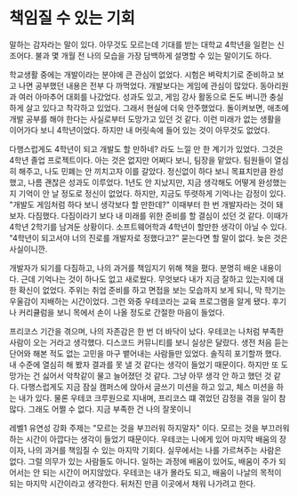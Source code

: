 # 책임질 수 있는 기회

말하는 감자라는 말이 있다. 아무것도 모르는데 기대를 받는 대학교 4학년을 일컫는 신조어다.
불과 몇 개월 전 나의 모습을 가장 담백하게 설명할 수 있는 말이기도 하다. 

학교생활 중에는 개발이라는 분야에 큰 관심이 없었다. 시험은 벼락치기로 준비하고 보고 나면 공부했던 내용은 전부 다 까먹었다. 개발보다는 게임에 관심이 많았다. 동아리원과 여러 아마추어 대회를 나갔었다.
성과도 있고, 게임 강사 활동으로 돈도 버니깐 충실하게 살고 있다고 착각하고 있었다. 그래서 현실에 더욱 안주했었다. 돌이켜보면, 애초에 개발 공부를 해야 한다는 사실로부터 도망가고 있던 것 같다.
이런 미래가 없는 생활을 이어가다 보니 4학년이었다. 하지만 내 머릿속에 들어 있는 것이 아무것도 없었다.

다행스럽게도 4학년이 되고 개발도 할 만하네? 라도 느낄 만 한 계기가 있었다. 그것은 4학년 졸업 프로젝트이다. 아는 것은 없지만 어쩌다 보니, 팀장을 맡았다. 팀원들이 열심히 해주고, 나도 민폐는 안 끼치고자 이를 갈았다. 
정신없이 하다 보니 목표치만큼 완성했고, 나름 괜찮은 성과도 이루었다. 1년도 안 지났지만, 지금 생각해도 어떻게 완성했는지 기억이 안 날 정도로 정신이 없었다. 하지만, 지금도 뚜렷하게 기억나는 감정이 있다.
"개발도 게임처럼 하다 보니 생각보다 할 만한데?" 이때부터 한 번 개발자라는 것이 돼보자.  다짐했다. 다짐이라기 보다 내 미래를 위한 준비를 할 결심이 섰던 것 같다. 이때가 4학년 2학기를 남겨둔 상황이다. 소프트웨어학과 4학년이 할만한 생각이 아닐 수 있다. "4학년이 되고서야 너의 진로를 개발자로 정했다고?"
 묻는다면 할 말이 없다. 늦은 것은 사실이니깐. 

개발자가 되기를 다짐하고, 나의 과거를 책임지기 위해 책을 폈다. 분명히 배운 내용이다. 근데 기억나는 것이 하나도 없고 새로웠다. 무엇보다 내가 지금 잘하고 있는지에 대한 확신이 없었다.
주위는 취업 준비를 하고 면접을 보는 모습까지 보게 되니, 막 학기는 우울감이 지배하는 시간이었다. 그런 와중 우테코라는 교육 프로그램을 알게 됐다. 후기나 커리큘럼을 보니 목에서 손이 나올 정도로 간절한 마음이 들었다.  

프리코스 기간을 겪으며, 나의 자존감은 한 번 더 바닥이 났다. 우테코는 나처럼 부족한 사람이 오는 거라고 생각했다. 디스코드 커뮤니티를 보니 실상은 달랐다. 생전 처음 듣는 단어와 해본 적도 없는 고민을 마구 뱉어내는 사람들만 있었다.
솔직히 포기할까 했다. 내 수준에 열심히 해 봤자 결과를 못 낼 것 같다는 생각이 들었기 때문이다. 하지만 또 도망가는 건 싫어서 악착같이 물고 늘어졌던 것 같다. 그냥 아무 생각 안 하고 했던 것 같다. 다행스럽게도 지금 잠실 캠퍼스에 앉아서 글쓰기 미션을 하고 있고,
체스 미션을 하는 내가 있다. 물론 우테코 크루원으로 지내며, 프리코스 떄 겪었던 감정을 겪을 일이 참 많다. 그래도 어쩔 수 없다. 지금 부족한 건 나의 잘못이니

레벨1 유연성 강화 주제는 "모르는 것을 부끄러워 하지말자" 이다. 모르는 것을 부끄러워하는 시간이 아깝다는 생각이 들었기 때문이다.
우테코는 나에게 있어 마지막 배움의 장이자, 나의 과거를 책임질 수 있는 마지막 기회다. 실무에서는 나를 가르쳐주는 사람은 없다. 그럴 의무가 있는 사람들도 아니다. 일하는 과정에 배움이 있어도, 배움이 주가 되어서는 안 되는 시간이 머지않았다.
우테코는 내가 몰라도 되고, 배움이 나날의 목적이 되는 마지막 시간이라고 생각한다. 뒤처진 만큼 이곳에서 채워 나가려고 한다.


